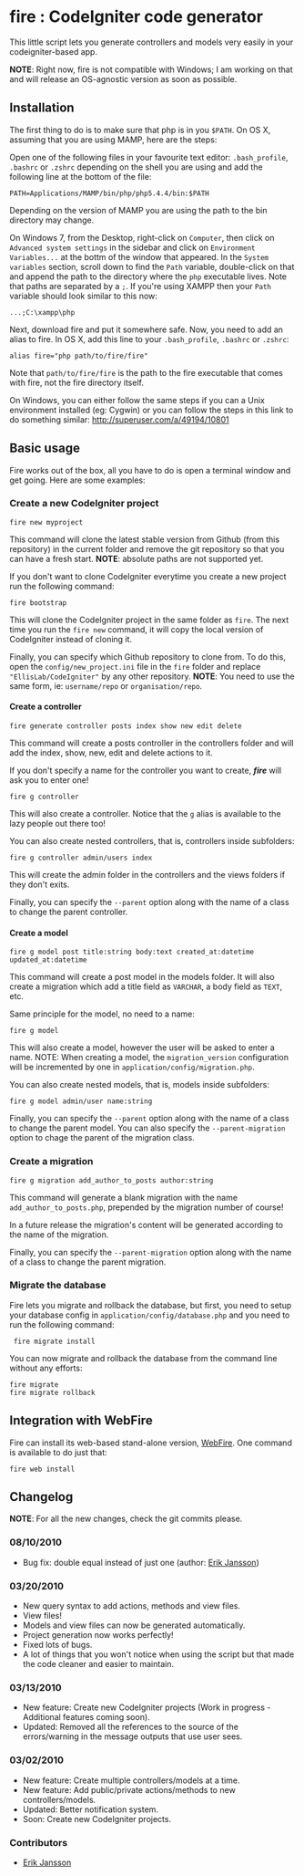 # fire : CodeIgniter code generator
This little script lets you generate controllers and models very easily in your codeigniter-based app.

**NOTE**: Right now, fire is not compatible with Windows; I am working
on that and will release an OS-agnostic version as soon as possible.

## Installation
The first thing to do is to make sure that php is in you `$PATH`. On OS
X, assuming that you are using MAMP, here are the steps:

Open one of the following files in your favourite text editor: `.bash_profile`,
`.bashrc` or `.zshrc` depending on the shell you are using and add the following
line at the bottom of the file:

    PATH=Applications/MAMP/bin/php/php5.4.4/bin:$PATH

Depending on the version of MAMP you are using the path to the bin
directory may change.

On Windows 7, from the Desktop, right-click on `Computer`, then click on
`Advanced system settings` in the sidebar and click on `Environment
Variables...` at the bottm of the window that appeared. In the `System
variables` section, scroll down to find the `Path` variable,
double-click on that and append the path to the directory where the
`php` executable lives. Note that paths are separated by a `;`. If
you're using XAMPP then your `Path` variable should look similar to this
now:

    ...;C:\xampp\php

Next, download fire and put it somewhere safe. Now, you need to add an alias to fire.
In OS X, add this line to your `.bash_profile`, `.bashrc` or `.zshrc`:

    alias fire="php path/to/fire/fire"

Note that `path/to/fire/fire` is the path to the fire executable that
comes with fire, not the fire directory itself.

On Windows, you can either follow the same steps if you can a Unix
environment installed (eg: Cygwin) or you can follow the steps in this
link to do something similar: http://superuser.com/a/49194/10801

## Basic usage
Fire works out of the box, all you have to do is open a terminal window
and get going. Here are some examples:

### Create a new CodeIgniter project

    fire new myproject

This command will clone the latest stable version from Github (from this
repository) in the current folder and remove the git repository so that
you can have a fresh start. **NOTE**: absolute paths are not supported
yet.

If you don't want to clone CodeIgniter everytime you create a new
project run the following command:

    fire bootstrap

This will clone the CodeIgniter project in the same folder as `fire`.
The next time you run the `fire new` command, it will copy the local
version of CodeIgniter instead of cloning it.

Finally, you can specify which Github repository to clone from. To do
this, open the `config/new_project.ini` file in the `fire` folder and
replace `"EllisLab/CodeIgniter"` by any other repository. **NOTE**: You
need to use the same form, ie: `username/repo` or `organisation/repo`.

#### Create a controller

    fire generate controller posts index show new edit delete

This command will create a posts controller in the controllers folder
and will add the index, show, new, edit and delete actions to it.

If you don't specify a name for the controller you want to create, ***fire*** will ask you to enter one!

    fire g controller

This will also create a controller. Notice that the `g` alias is
available to the lazy people out there too!

You can also create nested controllers, that is, controllers inside
subfolders:

    fire g controller admin/users index

This will create the admin folder in the controllers and the views
folders if they don't exits.

Finally, you can specify the `--parent` option along with the name of a
class to change the parent controller.

#### Create a model

    fire g model post title:string body:text created_at:datetime updated_at:datetime

This command will create a post model in the models folder. It will also
create a migration which add a title field as `VARCHAR`, a body field as
`TEXT`, etc.

Same principle for the model, no need to a name:

    fire g model

This will also create a model, however the user will be asked to enter a
name. NOTE: When creating a model, the `migration_version` configuration
will be incremented by one in `application/config/migration.php`.

You can also create nested models, that is, models inside subfolders:

    fire g model admin/user name:string

Finally, you can specify the `--parent` option along with the name of a
class to change the parent model. You can also specify the
`--parent-migration` option to chage the parent of the migration class.

### Create a migration

    fire g migration add_author_to_posts author:string

This command will generate a blank migration with the name
`add_author_to_posts.php`, prepended by the migration number of course!

In a future release the migration's content will be generated according
to the name of the migration.

Finally, you can specify the `--parent-migration` option along with the name of a
class to change the parent migration.

### Migrate the database

Fire lets you migrate and rollback the database, but first, you need to
setup your database config in `application/config/database.php` and you
need to run the following command:

     fire migrate install

You can now migrate and rollback the database from the command line
without any efforts:

    fire migrate
    fire migrate rollback

## Integration with WebFire

Fire can install its web-based stand-alone version, [WebFire](https://github.com/AzizLight/WebFire). One command
is available to do just that:

    fire web install

## Changelog

**NOTE**: For all the new changes, check the git commits please.

### 08/10/2010
* Bug fix: double equal instead of just one (author: [Erik Jansson](http://github.com/Meldanya))

### 03/20/2010
* New query syntax to add actions, methods and view files.
* View files!
* Models and view files can now be generated automatically.
* Project generation now works perfectly!
* Fixed lots of bugs.
* A lot of things that you won't notice when using the script but that made the code cleaner and easier to maintain.

### 03/13/2010
* New feature: Create new CodeIgniter projects (Work in progress - Additional features coming soon).
* Updated: Removed all the references to the source of the errors/warning in the message outputs that use user sees.

### 03/02/2010
* New feature: Create multiple controllers/models at a time.
* New feature: Add public/private actions/methods to new controllers/models.
* Updated: Better notification system.
* Soon: Create new CodeIgniter projects.

### Contributors

* [Erik Jansson](http://github.com/Meldanya)
